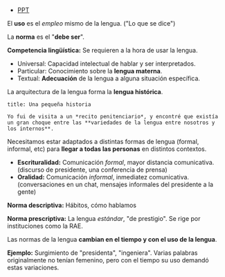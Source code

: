 - [PPT](https://utec.instructure.com/courses/14373/files/3058259)

El **uso** es el *empleo* mismo de la lengua. ("Lo que se dice")

La **norma** es el "**debe ser**".

**Competencia lingüística:** Se requieren a la hora de usar la lengua.

- Universal: Capacidad intelectual de hablar y ser interpretados.
- Particular: Conocimiento sobre la **lengua materna**.
- Textual: **Adecuación** de la lengua a alguna situación específica.

La arquitectura de la lengua forma la **lengua histórica**.

```ad-cite
title: Una pequeña historia

Yo fui de visita a un *recito penitenciario*, y encontré que existía un gran choque entre las **variedades de la lengua entre nosotros y los internos**.

```

Necesitamos estar adaptados a distintas formas de lengua (formal, informal, etc) para **llegar a todas las personas** en distintos contextos.

- **Escrituralidad:** Comunicación *formal*, mayor distancia comunicativa. (discurso de presidente, una conferencia de prensa)
- **Oralidad:** Comunicación *informal*, inmediatez comunicativa. (conversaciones en un chat, mensajes informales del presidente a la gente)

**Norma descriptiva:** Hábitos, cómo hablamos

**Norma prescriptiva:** La lengua *estándar*, "de prestigio". Se rige por instituciones como la RAE.

Las normas de la lengua **cambian en el tiempo y con el uso de la lengua**.

**Ejemplo:** Surgimiento de "presidenta", "ingeniera". Varias palabras originalmente no tenían femenino, pero con el tiempo su uso demandó estas variaciones.
